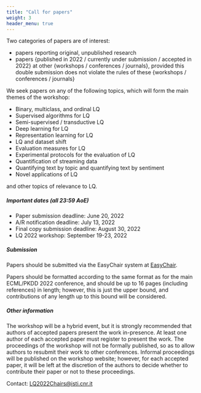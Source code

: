 ```yaml
---
title: "Call for papers"
weight: 3
header_menu: true
---
```


Two categories of papers are of interest:

* papers reporting original, unpublished research
* papers {published in 2022 / currently under submission / accepted in 2022} at other {workshops / conferences / journals}, provided this double submission does not violate the rules of these {workshops / conferences / journals}

We seek papers on any of the following topics, which will form the main themes of the workshop:
* Binary, multiclass, and ordinal LQ
* Supervised algorithms for LQ
* Semi-supervised / transductive LQ
* Deep learning for LQ
* Representation learning for LQ
* LQ and dataset shift
* Evaluation measures for LQ
* Experimental protocols for the evaluation of LQ
* Quantification of streaming data
* Quantifying text by topic and quantifying text by sentiment
* Novel applications of LQ

and other topics of relevance to LQ.


##### Important dates (all 23:59 AoE)

* Paper submission deadline: June 20, 2022
* A/R notification deadline: July 13, 2022
* Final copy submission deadline:	August 30, 2022
* LQ 2022 workshop: September 19-23, 2022


##### Submission

Papers should be submitted via the EasyChair system at [EasyChair](https://easychair.org/conferences/?conf=lq2022).

Papers should be formatted according to the same format as for the main ECML/PKDD 2022 conference, and should be up to 16 pages (including references) in length; however, this is just the upper bound, and contributions of any length up to this bound will be considered.


##### Other information

The workshop will be a hybrid event, but it is strongly recommended that authors of accepted papers present the work in-presence. At least one author of each accepted paper must register to present the work. The proceedings of the workshop will not be formally published, so as to allow authors to resubmit their work to other conferences. Informal proceedings will be published on the workshop website; however, for each accepted paper, it will be left at the discretion of the authors to decide whether to contribute their paper or not to these proceedings.

Contact: [LQ2022Chairs@isti.cnr.it](mailto:LQ2022Chairs@isti.cnr.it)
